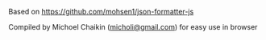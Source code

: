 Based on https://github.com/mohsen1/json-formatter-js

Compiled by Michoel Chaikin (micholi@gmail.com) for easy use in browser